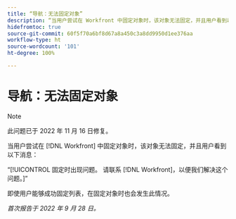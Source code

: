 ```yaml
---
title: “导航：无法固定对象”
description: “当用户尝试在 Workfront 中固定对象时，该对象无法固定，并且用户看到以下消息：固定时出现问题。请联系 Workfront，以便我们解决这个问题。”
hidefromtoc: true
source-git-commit: 60f5f70a6bf8d67a8a450c3a8dd9950d1ee376aa
workflow-type: ht
source-wordcount: '101'
ht-degree: 100%

---
```



# 导航：无法固定对象

>[!NOTE]
>
>此问题已于 2022 年 11 月 16 日修复。

当用户尝试在 [!DNL Workfront] 中固定对象时，该对象无法固定，并且用户看到以下消息：

“[!UICONTROL 固定时出现问题。 请联系 [!DNL Workfront]，以便我们解决这个问题。]”

即使用户能够成功固定列表，在固定对象时也会发生此情况。

_首次报告于 2022 年 9 月 28 日。_

